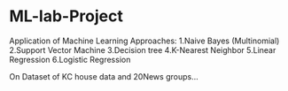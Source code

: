 # ML-lab-Project
Application of Machine Learning Approaches:
1.Naive Bayes (Multinomial)
2.Support Vector Machine
3.Decision tree
4.K-Nearest Neighbor 
5.Linear Regression
6.Logistic Regression

On Dataset of KC house data and 20News groups...
